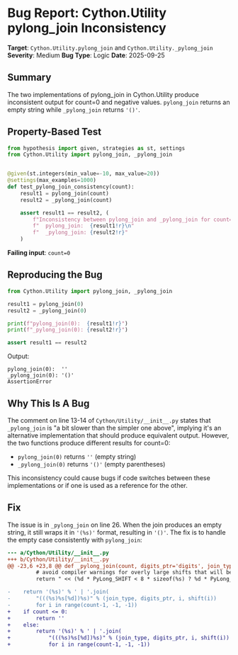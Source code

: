 # Bug Report: Cython.Utility pylong_join Inconsistency

**Target**: `Cython.Utility.pylong_join` and `Cython.Utility._pylong_join`
**Severity**: Medium
**Bug Type**: Logic
**Date**: 2025-09-25

## Summary

The two implementations of pylong_join in Cython.Utility produce inconsistent output for count=0 and negative values. `pylong_join` returns an empty string while `_pylong_join` returns `'()'`.

## Property-Based Test

```python
from hypothesis import given, strategies as st, settings
from Cython.Utility import pylong_join, _pylong_join


@given(st.integers(min_value=-10, max_value=20))
@settings(max_examples=1000)
def test_pylong_join_consistency(count):
    result1 = pylong_join(count)
    result2 = _pylong_join(count)

    assert result1 == result2, (
        f"Inconsistency between pylong_join and _pylong_join for count={count}:\n"
        f"  pylong_join:  {result1!r}\n"
        f"  _pylong_join: {result2!r}"
    )
```

**Failing input**: `count=0`

## Reproducing the Bug

```python
from Cython.Utility import pylong_join, _pylong_join

result1 = pylong_join(0)
result2 = _pylong_join(0)

print(f"pylong_join(0):  {result1!r}")
print(f"_pylong_join(0): {result2!r}")

assert result1 == result2
```

Output:
```
pylong_join(0):  ''
_pylong_join(0): '()'
AssertionError
```

## Why This Is A Bug

The comment on line 13-14 of `Cython/Utility/__init__.py` states that `_pylong_join` is "a bit slower than the simpler one above", implying it's an alternative implementation that should produce equivalent output. However, the two functions produce different results for count=0:

- `pylong_join(0)` returns `''` (empty string)
- `_pylong_join(0)` returns `'()'` (empty parentheses)

This inconsistency could cause bugs if code switches between these implementations or if one is used as a reference for the other.

## Fix

The issue is in `_pylong_join` on line 26. When the join produces an empty string, it still wraps it in `'(%s)'` format, resulting in `'()'`. The fix is to handle the empty case consistently with `pylong_join`:

```diff
--- a/Cython/Utility/__init__.py
+++ b/Cython/Utility/__init__.py
@@ -23,6 +23,8 @@ def _pylong_join(count, digits_ptr='digits', join_type='unsigned long'):
         # avoid compiler warnings for overly large shifts that will be discarded anyway
         return " << (%d * PyLong_SHIFT < 8 * sizeof(%s) ? %d * PyLong_SHIFT : 0)" % (n, join_type, n) if n else ''

-    return '(%s)' % ' | '.join(
-        "(((%s)%s[%d])%s)" % (join_type, digits_ptr, i, shift(i))
-        for i in range(count-1, -1, -1))
+    if count <= 0:
+        return ''
+    else:
+        return '(%s)' % ' | '.join(
+            "(((%s)%s[%d])%s)" % (join_type, digits_ptr, i, shift(i))
+            for i in range(count-1, -1, -1))
```